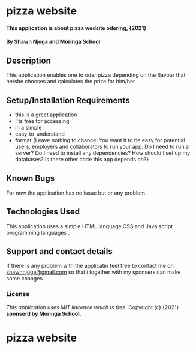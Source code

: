  # pizza website
#### This application is about pizza wedsite odering, {2021}
#### By **Shawn Njoga and Moringa School**
## Description
This application enables one to oder pizza depending on the flavour that he/she chooses and calculates the prize for him/her 
## Setup/Installation Requirements
* this is a greet application
* I`ts free for accessing
* in a simple
* easy-to-understand
* format
{Leave nothing to chance! You want it to be easy for potential users, employers and collaborators to run your app. Do I need to run a server? Do I need to install any dependencies? How should I set up my databases? Is there other code this app depends on?}
## Known Bugs
For now the application has no issue but or any problem
## Technologies Used
This application uses a simple HTML language,CSS and Java script programming languages .
## Support and contact details
If there is any problem with the applicatin feel free to contact me on shawnnjoga@gmail.com so that i together with my sponsers can make some changes.
### License
*This application uses MIT lincence which is free.*
Copyright (c) {2021} **sponserd by Moringa School.**

# pizza website